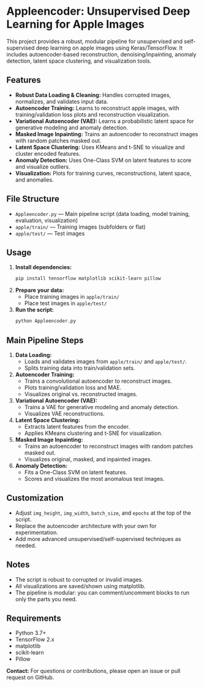 # Appleencoder: Unsupervised Deep Learning for Apple Images

This project provides a robust, modular pipeline for unsupervised and self-supervised deep learning on apple images using Keras/TensorFlow. It includes autoencoder-based reconstruction, denoising/inpainting, anomaly detection, latent space clustering, and visualization tools.

## Features
- **Robust Data Loading & Cleaning:** Handles corrupted images, normalizes, and validates input data.
- **Autoencoder Training:** Learns to reconstruct apple images, with training/validation loss plots and reconstruction visualization.
- **Variational Autoencoder (VAE):** Learns a probabilistic latent space for generative modeling and anomaly detection.
- **Masked Image Inpainting:** Trains an autoencoder to reconstruct images with random patches masked out.
- **Latent Space Clustering:** Uses KMeans and t-SNE to visualize and cluster encoded features.
- **Anomaly Detection:** Uses One-Class SVM on latent features to score and visualize outliers.
- **Visualization:** Plots for training curves, reconstructions, latent space, and anomalies.

## File Structure
- `Appleencoder.py` — Main pipeline script (data loading, model training, evaluation, visualization)
- `apple/train/` — Training images (subfolders or flat)
- `apple/test/` — Test images

## Usage
1. **Install dependencies:**
   ```bash
   pip install tensorflow matplotlib scikit-learn pillow
   ```
2. **Prepare your data:**
   - Place training images in `apple/train/`
   - Place test images in `apple/test/`
3. **Run the script:**
   ```bash
   python Appleencoder.py
   ```

## Main Pipeline Steps
1. **Data Loading:**
   - Loads and validates images from `apple/train/` and `apple/test/`.
   - Splits training data into train/validation sets.
2. **Autoencoder Training:**
   - Trains a convolutional autoencoder to reconstruct images.
   - Plots training/validation loss and MAE.
   - Visualizes original vs. reconstructed images.
3. **Variational Autoencoder (VAE):**
   - Trains a VAE for generative modeling and anomaly detection.
   - Visualizes VAE reconstructions.
4. **Latent Space Clustering:**
   - Extracts latent features from the encoder.
   - Applies KMeans clustering and t-SNE for visualization.
5. **Masked Image Inpainting:**
   - Trains an autoencoder to reconstruct images with random patches masked out.
   - Visualizes original, masked, and inpainted images.
6. **Anomaly Detection:**
   - Fits a One-Class SVM on latent features.
   - Scores and visualizes the most anomalous test images.

## Customization
- Adjust `img_height`, `img_width`, `batch_size`, and `epochs` at the top of the script.
- Replace the autoencoder architecture with your own for experimentation.
- Add more advanced unsupervised/self-supervised techniques as needed.

## Notes
- The script is robust to corrupted or invalid images.
- All visualizations are saved/shown using matplotlib.
- The pipeline is modular: you can comment/uncomment blocks to run only the parts you need.

## Requirements
- Python 3.7+
- TensorFlow 2.x
- matplotlib
- scikit-learn
- Pillow



**Contact:** For questions or contributions, please open an issue or pull request on GitHub.
